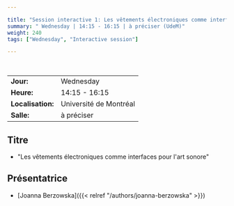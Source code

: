 ```yaml
---

title: "Session interactive 1: Les vêtements électroniques comme interfaces pour l'art sonore"
summary: " Wednesday | 14:15 - 16:15 | à préciser (UdeM)"
weight: 240
tags: ["Wednesday", "Interactive session"]

---
```


<br>

| | |
| - | - |
| **Jour:** | Wednesday |
| **Heure:** | 14:15 - 16:15 |
| **Localisation:** | Université de Montréal |
| **Salle:** | à préciser |

## Titre

- "Les vêtements électroniques comme interfaces pour l'art sonore"

## Présentatrice

- [Joanna Berzowska]({{< relref "/authors/joanna-berzowska" >}}) <!-- need people page -->

<!--
## Description

Incididunt proident dolore cupidatat nulla reprehenderit qui cillum. Amet incididunt fugiat amet quis deserunt quis laborum duis excepteur dolor velit. Anim incididunt eu aute velit proident. Nulla amet dolore culpa ad Lorem id cupidatat velit esse sint. 
-->